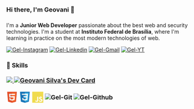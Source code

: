 <h3> Hi there, I'm Geovani 👋
  
  ###
<p> I'm a <strong>Junior Web Developer</strong> passionate about the best web and security technologies. I'm a student at <strong>Instituto Federal de Brasília</strong>, where I'm learning in practice on the most modern technologies of web.
  
<div style="display: inline-block;">
    <a href="https://www.instagram.com/geovanissilva_/?hl=pt-br" target="_blank" rel="external"><img src="https://img.shields.io/badge/Instagram-E4405F?style=for-the-badge&logo=instagram&logoColor=white" alt="Gel-Instagram"></a>
    <a href="https://www.linkedin.com/in/geovani-sousa-silva-21298921b/" target="_blank" rel="external"><img src="https://img.shields.io/badge/LinkedIn-0077B5?style=for-the-badge&logo=linkedin&logoColor=white" alt="Gel-Linkedin"></a>
    <a href="mailto:geosilvasousa@gmail.com" target="_blank" rel="external"><img src="https://img.shields.io/badge/-Gmail-%23333?style=for-the-badge&logo=gmail&logoColor=white" alt="Gel-Gmail"></a>
    <a href="https://www.youtube.com/channel/UCpQKGK6dDtOet6j_4cJE45A" target="_blank" rel="external"><img src="https://img.shields.io/badge/YouTube-FF0000?style=for-the-badge&logo=youtube&logoColor=white" alt="Gel-YT"></a>
</div> 
  
<h3> 🚀 Skills  
  
<div> <br>
  <a href="https://github.com/GeovaniSS">
  <img height="180em" src="https://github-readme-stats.vercel.app/api?username=GeovaniSS&show_icons=true&theme=github_dark&count_private=true">
  <a href="https://app.daily.dev/GeovaniSS"><img src="https://api.daily.dev/devcards/46c916e968ba4d97b287b322957200c2.png?r=ere" width="400" alt="Geovani Silva's Dev Card"/></a>
</div>
  
<div style="display: inline-block;"> <br>
  <img align="center" height="30" widht="40" src="https://raw.githubusercontent.com/devicons/devicon/master/icons/html5/html5-original.svg" alt="Gel-HTML5">
  <img align="center" height="30" widht="40" src="https://raw.githubusercontent.com/devicons/devicon/master/icons/css3/css3-original.svg" alt="Gel-CSS">
  <img align="center" height="30" widht="40" src="https://raw.githubusercontent.com/devicons/devicon/master/icons/javascript/javascript-plain.svg" alt="Gel-JS">
  <img align="center" height="30" widht="40" src="https://cdn.jsdelivr.net/gh/devicons/devicon/icons/git/git-original.svg" alt="Gel-Git">
  <img align="center" height="30" widht="40" src="https://cdn.jsdelivr.net/gh/devicons/devicon/icons/github/github-original.svg" alt="Gel-Github">
</div>
